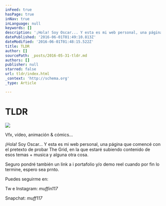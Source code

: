 ```yaml
---
inFeed: true
hasPage: true
inNav: true
inLanguage: null
keywords: []
description: '¡Hola! Soy Oscar... Y esta es mi web personal, una página que comencé con el pretexto de probar The Grid, en la que estaré subiendo contenido de esos temas + musica y alguna otra cosa.'
datePublished: '2016-06-01T01:49:10.813Z'
dateModified: '2016-06-01T01:48:15.522Z'
title: TLDR
author: []
sourcePath: _posts/2016-05-31-tldr.md
authors: []
publisher: null
starred: false
url: tldr/index.html
_context: 'http://schema.org'
_type: Article

---
```

# TLDR
![](https://the-grid-user-content.s3-us-west-2.amazonaws.com/197cf7b5-ff11-43fe-9371-268de690b717.gif)

Vfx, vídeo, animación & cómics...

¡Hola! Soy Oscar... Y esta es mi web personal, una página que comencé con el pretexto de probar The Grid, en la que estaré subiendo contenido de esos temas + musica y alguna otra cosa.

Seguro pondré también un link a i portafolio y/o demo reel cuando por fin lo termine, espero sea prnto.

Puedes seguirme en:

Tw e Instagram: _muffin117_

Snapchat: _muff117_